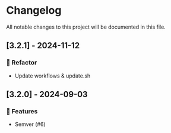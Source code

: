 # Changelog

All notable changes to this project will be documented in this file.

## [3.2.1] - 2024-11-12

### 🚜 Refactor

- Update workflows & update.sh

## [3.2.0] - 2024-09-03

### 🚀 Features

- Semver (#6)

<!-- generated by git-cliff -->

